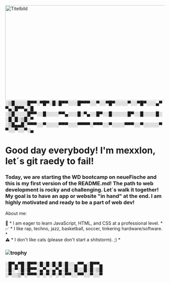 <img src="https://images.unsplash.com/photo-1708139374613-0324905cd967?w=500&auto=format&fit=crop&q=60&ixlib=rb-4.0.3&ixid=M3wxMjA3fDB8MHxzZWFyY2h8N3x8c2FtYW5hJTIwZG9taW5pY2FuJTIwcmVwdWJsaWN8ZW58MHx8MHx8fDA%3D" alt="Titelbild" width="900" height="300"/>
░▒█░░░░█▀▀░▀█▀░█░█▀▀░░░█▀▀▀░░▀░░▀█▀░░░░▀░░▀█▀░░░▄▀▀▄░█▀▀▄░█
░▒█░░░░█▀▀░░█░░░░▀▀▄░░░█░▀▄░░█▀░░█░░░░░█▀░░█░░░░█░░█░█░▒█░▀
░▒█▄▄█░▀▀▀░░▀░░░░▀▀▀░░░▀▀▀▀░▀▀▀░░▀░░░░▀▀▀░░▀░░░░░▀▀░░▀░░▀░▄


# Good day everybody! I'm mexxlon, let´s git raedy to fail!

### Today, we are starting the WD bootcamp on neueFische and this is my first version of the README.md! The path to web development is rocky and challenging. Let´s walk it together! My goal is to have an app or website "in hand" at the end. I am highly motivated and ready to be a part of web dev!<br>

About me:<br>

:book: * I am eager to learn JavaScript, HTML, and CSS at a professional level. * <br>
:white_check_mark: * I like rap, techno, jazz, basketball, soccer, tinkering hardware/software. * <br>
:warning: * I don't like cats (please don't start a shitstorm). ;) * <br>

### ![trophy](https://github-profile-trophy.vercel.app/?username=mexxlon&theme=darkhub)<br>

░█▀▄▀█░█▀▀░█░█░█░█░█░░▄▀▀▄░█▀▀▄<br>
░█░▀░█░█▀▀░▄▀▄░▄▀▄░█░░█░░█░█░▒█<br>
░▀░░▒▀░▀▀▀░▀░▀░▀░▀░▀▀░░▀▀░░▀░░▀<br>
